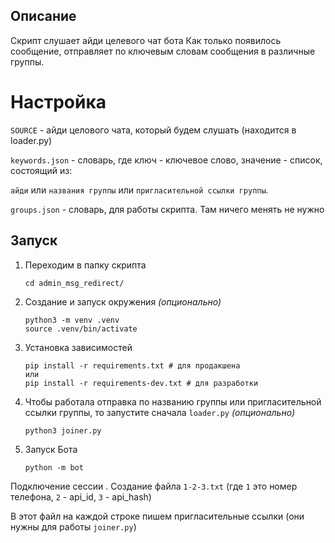 ## Описание

Скрипт слушает айди целевого чат бота
Как только появилось сообщение, отправляет по ключевым словам сообщения в различные группы.


# Настройка

`SOURCE` - айди целового чата, который будем слушать (находится в loader.py)

`keywords.json` - словарь, где ключ - ключевое слово, значение - список, состоящий из:  

`айди` или `названия группы` или `пригласительной ссылки группы`.

`groups.json` - словарь, для работы скрипта. Там ничего менять не нужно


## Запуск 

1. Переходим в папку скрипта

    ```shell
    cd admin_msg_redirect/
    ```

2. Создание и запуск окружения _(опционально)_

    ```shell
    python3 -m venv .venv
    source .venv/bin/activate
    ```

3. Установка зависимостей

    ```shell
    pip install -r requirements.txt # для продакшена
    или
    pip install -r requirements-dev.txt # для разработки
    ```


4. Чтобы работала отправка по названию группы или пригласительной ссылки группы, то запустите сначала `loader.py` _(опционально)_
    ```shell
    python3 joiner.py
    ```


5. Запуск Бота

    ```shell
    python -m bot
    ```

Подключение сессии
. Создание файла `1-2-3.txt` (где `1` это номер телефона, `2` - api_id, `3` - api_hash)

В этот файл на каждой строке пишем пригласительные ссылки (они нужны для работы `joiner.py`)